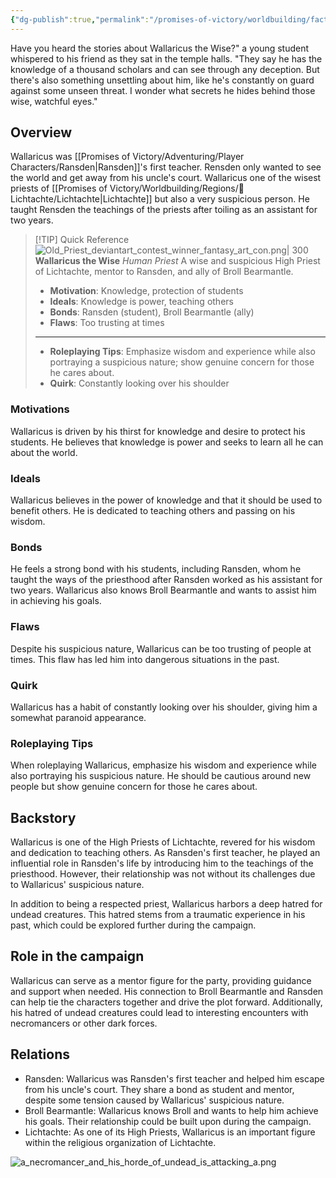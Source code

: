 ```yaml
---
{"dg-publish":true,"permalink":"/promises-of-victory/worldbuilding/factions/league-of-arathor/wallaricus-the-wise/","noteIcon":"NPC","created":"2023-03-30T16:09:04.126+02:00","updated":"2023-04-02T02:44:55.343+02:00"}
---
```



Have you heard the stories about Wallaricus the Wise?" a young student whispered to his friend as they sat in the temple halls. "They say he has the knowledge of a thousand scholars and can see through any deception. But there's also something unsettling about him, like he's constantly on guard against some unseen threat. I wonder what secrets he hides behind those wise, watchful eyes."

## Overview
Wallaricus was [[Promises of Victory/Adventuring/Player Characters/Ransden\|Ransden]]'s first teacher. Rensden only wanted to see the world and get away from his uncle's court. Wallaricus one of the wisest priests of [[Promises of Victory/Worldbuilding/Regions/🏰Lichtachte/Lichtachte\|Lichtachte]] but also a very suspicious person. He taught Rensden the teachings of the priests after toiling as an assistant for two years.

> [!TIP] Quick Reference
> ![Old_Priest_deviantart_contest_winner_fantasy_art_con.png| 300](/img/user/resources/Pictures/Old_Priest_deviantart_contest_winner_fantasy_art_con.png) 
> **Wallaricus the Wise** _Human Priest_ 
>  A wise and suspicious High Priest of Lichtachte, mentor to Ransden, and ally of Broll Bearmantle.
>- **Motivation**: Knowledge, protection of students
>- **Ideals**: Knowledge is power, teaching others
>- **Bonds**: Ransden (student), Broll Bearmantle (ally)
>- **Flaws**: Too trusting at times
> ____
>- **Roleplaying Tips**: Emphasize wisdom and experience while also portraying a suspicious nature; show genuine concern for those he cares about.
>-  **Quirk**: Constantly looking over his shoulder

### Motivations
Wallaricus is driven by his thirst for knowledge and desire to protect his students. He believes that knowledge is power and seeks to learn all he can about the world.

### Ideals
Wallaricus believes in the power of knowledge and that it should be used to benefit others. He is dedicated to teaching others and passing on his wisdom.

### Bonds
He feels a strong bond with his students, including Ransden, whom he taught the ways of the priesthood after Ransden worked as his assistant for two years. Wallaricus also knows Broll Bearmantle and wants to assist him in achieving his goals.

### Flaws
Despite his suspicious nature, Wallaricus can be too trusting of people at times. This flaw has led him into dangerous situations in the past.

### Quirk
Wallaricus has a habit of constantly looking over his shoulder, giving him a somewhat paranoid appearance.

### Roleplaying Tips
When roleplaying Wallaricus, emphasize his wisdom and experience while also portraying his suspicious nature. He should be cautious around new people but show genuine concern for those he cares about.

## Backstory
Wallaricus is one of the High Priests of Lichtachte, revered for his wisdom and dedication to teaching others. As Ransden's first teacher, he played an influential role in Ransden's life by introducing him to the teachings of the priesthood. However, their relationship was not without its challenges due to Wallaricus' suspicious nature.

In addition to being a respected priest, Wallaricus harbors a deep hatred for undead creatures. This hatred stems from a traumatic experience in his past, which could be explored further during the campaign.

## Role in the campaign
Wallaricus can serve as a mentor figure for the party, providing guidance and support when needed. His connection to Broll Bearmantle and Ransden can help tie the characters together and drive the plot forward. Additionally, his hatred of undead creatures could lead to interesting encounters with necromancers or other dark forces.

## Relations
* Ransden: Wallaricus was Ransden's first teacher and helped him escape from his uncle's court. They share a bond as student and mentor, despite some tension caused by Wallaricus' suspicious nature.
* Broll Bearmantle: Wallaricus knows Broll and wants to help him achieve his goals. Their relationship could be built upon during the campaign.
* Lichtachte: As one of its High Priests, Wallaricus is an important figure within the religious organization of Lichtachte.

![a_necromancer_and_his_horde_of_undead_is_attacking_a.png](/img/user/resources/Pictures/a_necromancer_and_his_horde_of_undead_is_attacking_a.png)
